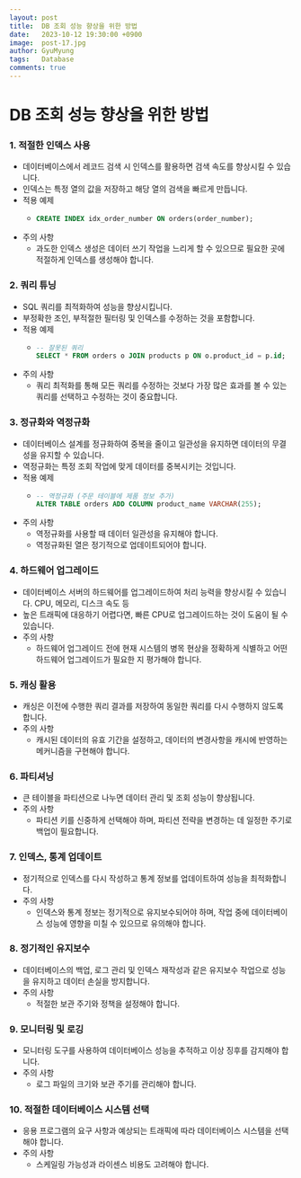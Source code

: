 ```yaml
---
layout:	post
title:  DB 조회 성능 향상을 위한 방법
date:   2023-10-12 19:30:00 +0900
image:  post-17.jpg
author: GyuMyung
tags:   Database
comments: true
---
```


# DB 조회 성능 향상을 위한 방법

### 1. 적절한 인덱스 사용
* 데이터베이스에서 레코드 검색 시 인덱스를 활용하면 검색 속도를 향상시킬 수 있습니다.
* 인덱스는 특정 열의 값을 저장하고 해당 열의 검색을 빠르게 만듭니다.
* 적용 예제
    * ```sql
      CREATE INDEX idx_order_number ON orders(order_number);
      ```
* 주의 사항
    * 과도한 인덱스 생성은 데이터 쓰기 작업을 느리게 할 수 있으므로 필요한 곳에 적절하게 인덱스를 생성해야 합니다.

### 2. 쿼리 튜닝
* SQL 쿼리를 최적화하여 성능을 향상시킵니다.
* 부정확한 조인, 부적절한 필터링 및 인덱스를 수정하는 것을 포함합니다.
* 적용 예제
    * ```sql
      -- 잘못된 쿼리
      SELECT * FROM orders o JOIN products p ON o.product_id = p.id;
      ```
* 주의 사항
    * 쿼리 최적화를 통해 모든 쿼리를 수정하는 것보다 가장 많은 효과를 볼 수 있는 쿼리를 선택하고 수정하는 것이 중요합니다.

### 3. 정규화와 역정규화
* 데이터베이스 설계를 정규화하여 중복을 줄이고 일관성을 유지하면 데이터의 무결성을 유지할 수 있습니다.
* 역정규화는 특정 조회 작업에 맞게 데이터를 중복시키는 것입니다.
* 적용 예제
    * ```sql
      -- 역정규화 (주문 테이블에 제품 정보 추가)
      ALTER TABLE orders ADD COLUMN product_name VARCHAR(255);
      ```
* 주의 사항
    * 역정규화를 사용할 때 데이터 일관성을 유지해야 합니다.
    * 역정규화된 열은 정기적으로 업데이트되어야 합니다.

### 4. 하드웨어 업그레이드
* 데이터베이스 서버의 하드웨어를 업그레이드하여 처리 능력을 향상시킬 수 있습니다. CPU, 메모리, 디스크 속도 등
* 높은 트래픽에 대응하기 어렵다면, 빠른 CPU로 업그레이드하는 것이 도움이 될 수 있습니다.
* 주의 사항
    * 하드웨어 업그레이드 전에 현재 시스템의 병목 현상을 정확하게 식별하고 어떤 하드웨어 업그레이드가 필요한 지 평가해야 합니다.

### 5. 캐싱 활용
* 캐싱은 이전에 수행한 쿼리 결과를 저장하여 동일한 쿼리를 다시 수행하지 않도록 합니다.
* 주의 사항
    * 캐시된 데이터의 유효 기간을 설정하고, 데이터의 변경사항을 캐시에 반영하는 메커니즘을 구현해야 합니다.

### 6. 파티셔닝
* 큰 테이블을 파티션으로 나누면 데이터 관리 및 조회 성능이 향상됩니다.
* 주의 사항
    * 파티션 키를 신중하게 선택해야 하며, 파티션 전략을 변경하는 데 일정한 주기로 백업이 필요합니다.

### 7. 인덱스, 통계 업데이트
* 정기적으로 인덱스를 다시 작성하고 통계 정보를 업데이트하여 성능을 최적화합니다.
* 주의 사항
    * 인덱스와 통계 정보는 정기적으로 유지보수되어야 하며, 작업 중에 데이터베이스 성능에 영향을 미칠 수 있으므로 유의해야 합니다.

### 8. 정기적인 유지보수
* 데이터베이스의 백업, 로그 관리 및 인덱스 재작성과 같은 유지보수 작업으로 성능을 유지하고 데이터 손실을 방지합니다.
* 주의 사항
    * 적절한 보관 주기와 정책을 설정해야 합니다.

### 9. 모니터링 및 로깅
* 모니터링 도구를 사용하여 데이터베이스 성능을 추적하고 이상 징후를 감지해야 합니다.
* 주의 사항
    * 로그 파일의 크기와 보관 주기를 관리해야 합니다.

### 10. 적절한 데이터베이스 시스템 선택
* 응용 프로그램의 요구 사항과 예상되는 트래픽에 따라 데이터베이스 시스템을 선택해야 합니다.
* 주의 사항
    * 스케일링 가능성과 라이센스 비용도 고려해야 합니다.

